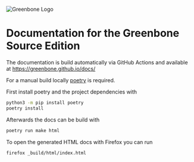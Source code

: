 ![Greenbone Logo](https://www.greenbone.net/wp-content/uploads/gb_new-logo_horizontal_rgb_small.png)

# Documentation for the Greenbone Source Edition

The documentation is build automatically via GitHub Actions and available at
https://greenbone.github.io/docs/

For a manual build locally [poetry](https://python-poetry.org/) is required.

First install poetry and the project dependencies with
```sh
python3 -m pip install poetry
poetry install
```

Afterwards the docs can be build with
```sh
poetry run make html
```

To open the generated HTML docs with Firefox you can run

```sh
firefox _build/html/index.html
```
